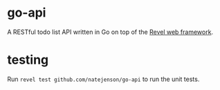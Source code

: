# go-api
A RESTful todo list API written in Go on top of the [Revel web framework](https://revel.github.io/).

# testing
Run `revel test github.com/natejenson/go-api` to run the unit tests.